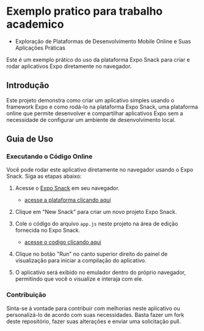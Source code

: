 # Exemplo pratico para trabalho academico

- Exploração de Plataformas de Desenvolvimento Mobile Online e Suas
  Aplicações Práticas

Este é um exemplo prático do uso da plataforma Expo Snack para criar e rodar aplicativos Expo diretamente no navegador.

## Introdução

Este projeto demonstra como criar um aplicativo simples usando o framework Expo e como rodá-lo na plataforma Expo Snack, uma plataforma online que permite desenvolver e compartilhar aplicativos Expo sem a necessidade de configurar um ambiente de desenvolvimento local.

## Guia de Uso

### Executando o Código Online

Você pode rodar este aplicativo diretamente no navegador usando o Expo Snack. Siga as etapas abaixo:

1. Acesse o [Expo Snack](https://snack.expo.dev/) em seu navegador.

   - [acesse a plataforma clicando aqui](https://snack.expo.dev/)

2. Clique em "New Snack" para criar um novo projeto Expo Snack.

3. Cole o código do arquivo `app.js` neste projeto na área de edição fornecida no Expo Snack.

   - [acesse o codigo clicando aqui](/app.js)

4. Clique no botão "Run" no canto superior direito do painel de visualização para iniciar a compilação do aplicativo.

5. O aplicativo será exibido no emulador dentro do próprio navegador, permitindo que você o visualize e interaja com ele.

### Contribuição

Sinta-se à vontade para contribuir com melhorias neste aplicativo ou personalizá-lo de acordo com suas necessidades. Basta fazer um fork deste repositório, fazer suas alterações e enviar uma solicitação pull.
